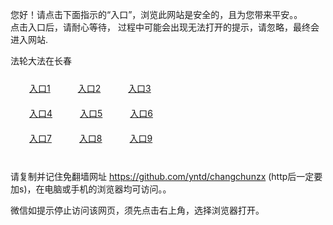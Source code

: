 您好！请点击下面指示的“入口”，浏览此网站是安全的，且为您带来平安。。 <br/>
点击入口后，请耐心等待， 过程中可能会出现无法打开的提示，请忽略，最终会进入网站. </br>

法轮大法在长春<br/>
<div style="padding:10px"><a style="margin:20px" target="_blank" href="https://d3te5q7dhglsyn.cloudfront.net/2Qpsp?pqpyq" id="ccLink1" rel="nofollow">入口1</a> <a target="_blank" style="margin:20px" href="https://dny8s1xvx5kyx.cloudfront.net/2Qpsp?bflojbfl" id="ccLink2" rel="nofollow">入口2</a> <a style="margin:20px" target="_blank" href="https://d1k20yg4b89kx.cloudfront.net/2Qpsp?lwziyias" id="ccLink3" rel="nofollow">入口3</a></div>

<div style="padding:10px" ><a style="margin:20px" target="_blank" href="https://d3te5q7dhglsyn.cloudfront.net/2Qpsp?pqpyq" id="ccLink4" rel="nofollow">入口4</a> <a style="margin:20px" href="https://dny8s1xvx5kyx.cloudfront.net/2Qpsp?bflojbfl" target="_blank" id="ccLink5" rel="nofollow">入口5</a> <a style="margin:20px" href="https://d1k20yg4b89kx.cloudfront.net/2Qpsp?lwziyias" target="_blank" id="ccLink6" rel="nofollow">入口6</a></div>

<div style="padding:10px"><a style="margin:20px" target="_blank" href="https://d3te5q7dhglsyn.cloudfront.net/2Qpsp?pqpyq" id="ccLink7" rel="nofollow">入口7</a> <a style="margin:20px" href="https://dny8s1xvx5kyx.cloudfront.net/2Qpsp?bflojbfl" target="_blank" id="ccLink8" rel="nofollow">入口8</a> <a style="margin:20px" target="_blank" href="https://d1k20yg4b89kx.cloudfront.net/2Qpsp?lwziyias" id="ccLink9" rel="nofollow">入口9</a></div>

<br/>



请复制并记住免翻墙网址 https://github.com/yntd/changchunzx (http后一定要加s)，在电脑或手机的浏览器均可访问。。<br/>

微信如提示停止访问该网页，须先点击右上角，选择浏览器打开。
